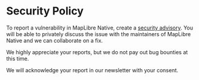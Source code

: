 # Security Policy

To report a vulnerability in MapLibre Native, create a [security advisory](https://github.com/track-asia-vn/maplibre-native/security/advisories/new).
You will be able to privately discuss the issue with the maintainers of MapLibre Native and we can collaborate on a fix.

We highly appreciate your reports, but we do not pay out bug bounties at this time.

We will acknowledge your report in our newsletter with your consent.
